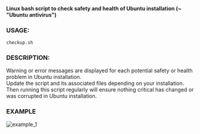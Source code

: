 #### Linux bash script to check safety and health of Ubuntu installation (~ "Ubuntu antivirus")

### USAGE:

 `checkup.sh`

### DESCRIPTION:

Warning or error messages are displayed for each potential safety or health problem in Ubuntu installation.  
Update the script and its associated files depending on your installation.  
Then running this script regularly will ensure nothing critical has changed or was corrupted in Ubuntu installation.

### EXAMPLE

![example_1](https://github.com/user-attachments/assets/6b020e7a-6514-47ed-9e82-0206e8cd315e)
